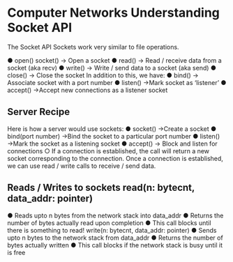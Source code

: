 # Computer Networks Understanding Socket API 

The Socket API
Sockets work very similar to file operations.

● open() socket() → Open a socket
● read() → Read / receive data from a socket (aka recv)
● write() → Write / send data to a socket (aka send)
● close() → Close the socket
In addition to this, we have:
● bind() → Associate socket with a port number
● listen() →Mark socket as ‘listener’
● accept() →Accept new connections as a listener socket


## Server Recipe
Here is how a server would use sockets:
● socket() →Create a socket
● bind(port number) →Bind the socket to a particular port number
● listen() →Mark the socket as a listening socket
● accept() → Block and listen for connections
○ If a connection is established, the call will return a new socket corresponding to the
connection.
Once a connection is established, we can use read / write calls to receive / send data.


## Reads / Writes to sockets read(n: bytecnt, data_addr: pointer)
● Reads upto n bytes from the network stack into data_addr
● Returns the number of bytes actually read upon completion
● This call blocks until there is something to read!
write(n: bytecnt, data_addr: pointer)
● Sends upto n bytes to the network stack from data_addr
● Returns the number of bytes actually written
● This call blocks if the network stack is busy until it is free
